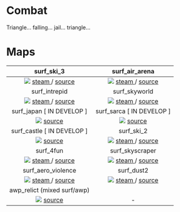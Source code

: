 # Combat
Triangle... falling... jail... triangle...

# Maps
surf_ski_3                 |  surf_air_arena
:-------------------------:|:-------------------------:
![](https://github.com/CombatSurfCS2/surf_ski_3/assets/102309602/722e2d25-670a-4d0a-b0e6-4bd5240fb92f) <a href="https://steamcommunity.com/sharedfiles/filedetails/?id=3074597074"> steam </a> / <a href="https://raw.githubusercontent.com/CombatSurfCS2/surf_ski_3"> source </a> |  ![](https://github.com/CombatSurfCS2/surf_air_arena/assets/102309602/ba4bb6a2-4451-41e9-b0e6-f417eb9fd150) <a href="https://steamcommunity.com/sharedfiles/filedetails/?id=3074712760"> steam </a> / <a href="https://github.com/CombatSurfCS2/surf_air_arena"> source </a>
surf_intrepid              |  surf_skyworld
![](https://github.com/CombatSurfCS2/surf_intrepid/assets/102309602/b5e7407d-cace-4612-8e0d-85825255c9fe) <a href="https://steamcommunity.com/sharedfiles/filedetails/?id=3074951067"> steam </a> / <a href="https://github.com/CombatSurfCS2/surf_intrepid"> source </a>  |  ![](https://github.com/CombatSurfCS2/.github/assets/102309602/a7b2777e-7161-4328-875e-a4e5aaab8297) <a href="https://steamcommunity.com/sharedfiles/filedetails/?id=3074431892"> steam </a> / <a href="https://github.com/CombatSurfCS2/surf_skyworld"> source </a> 
surf_japan [ IN DEVELOP ]  |  surf_sarca [ IN DEVELOP ]
![](https://github.com/CombatSurfCS2/surf_japan/assets/142919074/5eaf33d8-5e57-40ca-a098-50b506b9d103) <a href="https://github.com/CombatSurfCS2/surf_japan"> source </a> | ![](https://github.com/CombatSurfCS2/.github/assets/102309602/1a175f21-cdd5-4ba4-ba32-80aa6350bb90)  <a href="https://github.com/CombatSurfCS2/surf_sarca"> source </a>
surf_castle [ IN DEVELOP ] | surf_ski_2
![](https://github.com/CombatSurfCS2/.github/assets/102309602/4d4585c9-3078-4e50-ab80-6c4125ffc84e)  <a href="https://github.com/CombatSurfCS2/surf_castle"> source </a> | ![](https://github.com/CombatSurfCS2/.github/assets/102309602/984049ad-5e73-4ddf-bfa0-6cd192bf62f5) <a href="https://steamcommunity.com/sharedfiles/filedetails/?id=3078344461"> steam </a> / <a href="https://github.com/CombatSurfCS2/surf_ski_2"> source </a>
surf_4fun                  | surf_skyscraper
![](https://github.com/CombatSurfCS2/.github/assets/102309602/00117c49-fb64-45b4-a41a-1ce4254ed716) <a href="https://steamcommunity.com/sharedfiles/filedetails/?id=3082920092"> steam </a> / <a href="https://github.com/CombatSurfCS2/surf_4fun"> source </a> | ![](https://github.com/CombatSurfCS2/.github/assets/102309602/961783fb-156d-4c38-bf98-23bc5b52d372) <a href="https://steamcommunity.com/sharedfiles/filedetails/?id=3084059372"> steam </a> / <a href="https://github.com/CombatSurfCS2/surf_skyscraper"> source </a> | 
surf_aero_violence         | surf_dust2
![](https://github.com/CombatSurfCS2/.github/assets/102309602/bccb0dea-c6ad-4aa4-a18e-fb29e1dd1ac9) <a href="https://steamcommunity.com/sharedfiles/filedetails/?id=3085315295"> steam </a> / <a href="https://github.com/CombatSurfCS2/surf_aero_violence"> source </a> | ![](https://github.com/CombatSurfCS2/.github/assets/102309602/51ffc9ae-a626-44c1-8e95-16c471c7a318) <a href="https://steamcommunity.com/sharedfiles/filedetails/?id=3085542481"> steam </a> / <a href="https://github.com/CombatSurfCS2/surf_dust2"> source </a> | 
awp_relict (mixed surf/awp)|
![](https://github.com/CombatSurfCS2/.github/assets/102309602/078f3990-4681-4b88-90a1-a9d706883d04) <a href="https://raw.githubusercontent.com/CombatSurfCS2/awp_relict"> source </a> | -
